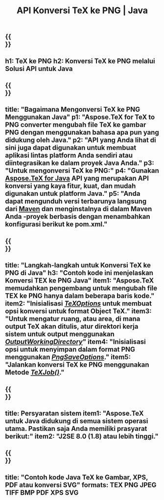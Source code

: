 ﻿---
translation: true
template: /_templates/_conversion-child-java.md
title: API Konversi TeX ke PNG | Java
description: Fungsi konversi TeX ke PNG. Integrasikan pustaka Java lokal ini ke dalam proyek Anda atau gunakan aplikasi lintas platform untuk mengonversi TeX ke PNG.
keywords: tex ke png api java, integrasi tex2png
url: /java/conversion/tex-to-png/
family: tex
platformtag: java
feature: conversion
informat: TEX
outformat: PNG
otherformats: BMP TIFF JPEG PDF XPS SVG
---

{{<section banner>}}
---
h1: TeX ke PNG
h2: Konversi TeX ke PNG melalui Solusi API untuk Java
---

{{<section overview>}}
---
title: "Bagaimana Mengonversi TeX ke PNG Menggunakan Java"
p1: "Aspose.TeX for TeX to PNG converter mengubah file TeX ke gambar PNG dengan menggunakan bahasa apa pun yang didukung oleh Java."
p2: "API yang Anda lihat di sini juga dapat digunakan untuk membuat aplikasi lintas platform Anda sendiri atau diintegrasikan ke dalam proyek Java Anda."
p3: "Untuk mengonversi TeX ke PNG:"
p4: "Gunakan [Aspose.TeX for Java](https://products.aspose.com/tex/java) API yang merupakan API konversi yang kaya fitur, kuat, dan mudah digunakan untuk platform Java."
p5: "Anda dapat mengunduh versi terbarunya langsung dari [Maven](https://repository.aspose.com/webapp/#/artifacts/browse/tree/General/repo/com/aspose/aspose-tex) dan menginstalnya di dalam Maven Anda -proyek berbasis dengan menambahkan konfigurasi berikut ke pom.xml."
---

{{<section feature1>}}
---
title: "Langkah-langkah untuk Konversi TeX ke PNG di Java"
h3: "Contoh kode ini menjelaskan Konversi TEX ke PNG Java"
item1: "Aspose.TeX memudahkan pengembang untuk mengubah file TEX ke PNG hanya dalam beberapa baris kode."
item2: "Inisialisasi [*TeXOptions*](https://reference.aspose.com/tex/java/com.aspose.tex/TeXOptions) untuk membuat opsi konversi untuk format Object TeX."
item3: "Untuk mengatur ruang, atau area, di mana output TeX akan ditulis, atur direktori kerja sistem untuk output menggunakan [*OutputWorkingDirectory*](https://reference.aspose.com/tex/java/com.aspose.tex/TeXOptions#getOutputWorkingDirectory--)"
item4: "Inisialisasi opsi untuk menyimpan dalam format PNG menggunakan [*PngSaveOptions*](https://reference.aspose.com/tex/java/com.aspose.tex.rendering/PngSaveOptions)."
item5: "Jalankan konversi TeX ke PNG menggunakan Metode [*TeXJob()*](https://reference.aspose.com/tex/java/com.aspose.tex/TeXJob)."
---

{{<section feature2>}}
---
title: Persyaratan sistem
item1: "Aspose.TeX untuk Java didukung di semua sistem operasi utama. Pastikan saja Anda memiliki prasyarat berikut:"
item2: "J2SE 8.0 (1.8) atau lebih tinggi."
---

{{<section widget>}}
---
title: "Contoh kode Java TeX ke Gambar, XPS, PDF atau konversi SVG"
formats: TEX PNG JPEG TIFF BMP PDF XPS SVG
---